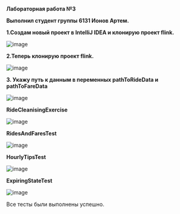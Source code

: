 **Лабораторная работа №3**

**Выполнил студент группы 6131 Ионов Артем.**

**1.Создам новый проект в IntelliJ IDEA и клонирую проект flink.**

![image](https://github.com/sat4h/BigData/assets/146749026/d585c1fa-25b1-4018-b4d7-c1d5c1924038)

**2.Теперь клонирую проект flink.**

![image](https://github.com/sat4h/BigData/assets/146749026/48b82419-021d-4d7c-b7a0-f8a508a95a91)

**3. Укажу путь к данным в переменных pathToRideData и pathToFareData**

![image](https://github.com/sat4h/BigData/assets/146749026/22826092-1fa2-4ee3-8899-924928e3b915)

**RideCleanisingExercise**

![image](https://github.com/sat4h/BigData/assets/146749026/4ee49112-5c31-47b9-8227-a907db294ad0)

**RidesAndFaresTest**

![image](https://github.com/sat4h/BigData/assets/146749026/53b8ecdf-9581-4194-8906-087c9a9c5f60)

**HourlyTipsTest**

![image](https://github.com/sat4h/BigData/assets/146749026/545f3d89-3b43-4e0a-bdf8-e67cca171433)

**ExpiringStateTest**

![image](https://github.com/sat4h/BigData/assets/146749026/3ef20ddd-e5d1-4610-b315-05ce50a6ec57)

Все тесты были выполнены успешно.
